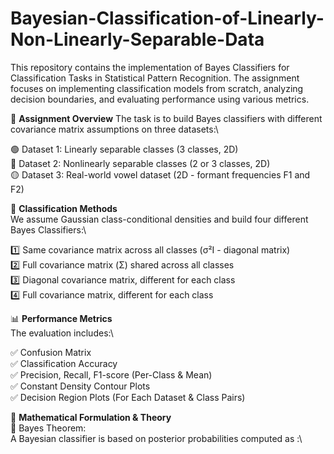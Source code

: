 # Bayesian-Classification-of-Linearly-Non-Linearly-Separable-Data
This repository contains the implementation of Bayes Classifiers for Classification Tasks in Statistical Pattern Recognition. The assignment focuses on implementing classification models from scratch, analyzing decision boundaries, and evaluating performance using various metrics.

🚀  **Assignment Overview**
The task is to build Bayes classifiers with different covariance matrix assumptions on three datasets:\

🟢 Dataset 1: Linearly separable classes (3 classes, 2D)\
🔵 Dataset 2: Nonlinearly separable classes (2 or 3 classes, 2D)\
🟡 Dataset 3: Real-world vowel dataset (2D - formant frequencies F1 and F2)

📌 **Classification Methods**\
We assume Gaussian class-conditional densities and build four different Bayes Classifiers:\

1️⃣ Same covariance matrix across all classes (σ²I - diagonal matrix)\
2️⃣ Full covariance matrix (Σ) shared across all classes\
3️⃣ Diagonal covariance matrix, different for each class\
4️⃣ Full covariance matrix, different for each class

📊 **Performance Metrics**\
The evaluation includes:\

✅ Confusion Matrix\
✅ Classification Accuracy\
✅ Precision, Recall, F1-score (Per-Class & Mean)\
✅ Constant Density Contour Plots\
✅ Decision Region Plots (For Each Dataset & Class Pairs)

📖 **Mathematical Formulation & Theory**\
🔹 Bayes Theorem:\
A Bayesian classifier is based on posterior probabilities computed as :\
